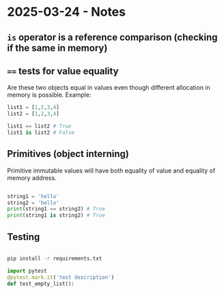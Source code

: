 # 2025-03-24 - Notes
## `is` operator is a reference comparison (checking if the same in memory)
## `==` tests for value equality
Are these two objects equal in values even though different allocation in memory is possible. Example:
```python
list1 = [1,2,3,4]
list2 = [1,2,3,4]

list1 == list2 # True
list1 is list2 # False

```

## Primitives (object interning)
Primitive immutable values will have both equality of value and equality of memory address.

```python

string1 = 'hello'
string2 = 'hello'
print(string1 == string2) # True
print(string1 is string2) # True

```

## Testing
```bash

pip install -r requirements.txt

```

```python
import pytest
@pytest.mark.it('test description')
def test_empty_list():
    
```